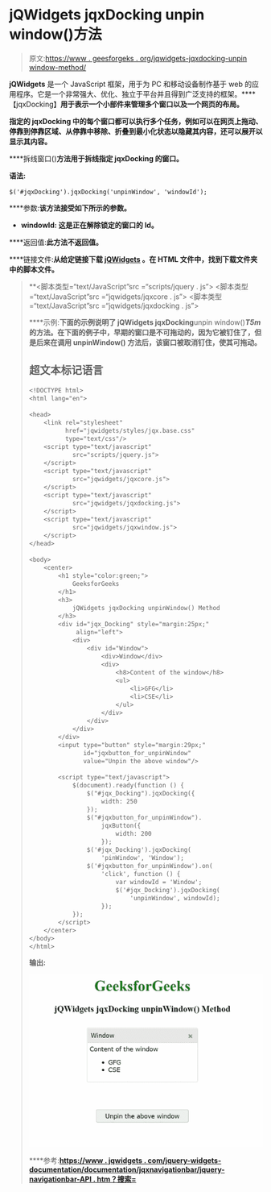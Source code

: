 # jQWidgets jqxDocking unpin window()方法

> 原文:[https://www . geesforgeks . org/jqwidgets-jqxdocking-unpin window-method/](https://www.geeksforgeeks.org/jqwidgets-jqxdocking-unpinwindow-method/)

**jQWidgets** 是一个 JavaScript 框架，用于为 PC 和移动设备制作基于 web 的应用程序。它是一个非常强大、优化、独立于平台并且得到广泛支持的框架。****【jqxDocking】**用于表示一个小部件来管理多个窗口以及一个网页的布局。**

**指定的 **jqxDocking** 中的每个窗口都可以执行多个任务，例如可以在网页上拖动、停靠到停靠区域、从停靠中移除、折叠到最小化状态以隐藏其内容，还可以展开以显示其内容。**

****拆线窗口()**方法用于拆线指定 **jqxDocking** 的窗口。**

****语法:****

```
$('#jqxDocking').jqxDocking('unpinWindow', 'windowId');
```

****参数:**该方法接受如下所示的参数。**

*   ****windowId:** 这是正在解除锁定的窗口的 Id。**

****返回值:**此方法不返回值。**

****链接文件:**从给定链接下载 [jQWidgets](https://www.jqwidgets.com/download/) 。在 HTML 文件中，找到下载文件夹中的脚本文件。**

> <link rel="”stylesheet”" href="”jqwidgets/styles/jqx.base.css”" type="”text/css”"> **<脚本类型=“text/JavaScript”src =“scripts/jquery . js”></脚本>
> <脚本类型=“text/JavaScript”src =“jqwidgets/jqxcore . js”></脚本>
> <脚本类型=“text/JavaScript”src =“jqwidgets/jqxdocking . js”></脚本**

****示例:**下面的示例说明了 jQWidgets jqxDocking**unpin window()***T5m*的方法。在下面的例子中，早期的窗口是不可拖动的，因为它被钉住了，但是后来在调用 **unpinWindow()** 方法后，该窗口被取消钉住，使其可拖动。**

## **超文本标记语言**

```
<!DOCTYPE html>
<html lang="en">

<head>
    <link rel="stylesheet" 
          href="jqwidgets/styles/jqx.base.css" 
          type="text/css"/>
    <script type="text/javascript" 
            src="scripts/jquery.js">
    </script>
    <script type="text/javascript" 
            src="jqwidgets/jqxcore.js">
    </script>
    <script type="text/javascript" 
            src="jqwidgets/jqxdocking.js">
    </script>
    <script type="text/javascript" 
            src="jqwidgets/jqxwindow.js">
    </script>
</head>

<body>
    <center>
        <h1 style="color:green;">
            GeeksforGeeks
        </h1>
        <h3>
            jQWidgets jqxDocking unpinWindow() Method
        </h3>
        <div id="jqx_Docking" style="margin:25px;" 
             align="left">
            <div>
                <div id="Window">
                    <div>Window</div>
                    <div>
                        <h8>Content of the window</h8>
                        <ul>
                            <li>GFG</li>
                            <li>CSE</li>
                        </ul>
                    </div>
                </div>
            </div>
        </div>
        <input type="button" style="margin:29px;" 
               id="jqxbutton_for_unpinWindow" 
               value="Unpin the above window"/>

        <script type="text/javascript">
            $(document).ready(function () {
                $("#jqx_Docking").jqxDocking({
                    width: 250
                });
                $("#jqxbutton_for_unpinWindow").
                    jqxButton({
                        width: 200
                    });
                $('#jqx_Docking').jqxDocking(
                    'pinWindow', 'Window');
                $('#jqxbutton_for_unpinWindow').on(
                    'click', function () {
                        var windowId = 'Window';
                        $('#jqx_Docking').jqxDocking(
                            'unpinWindow', windowId);
                    });
            });
        </script>
    </center>
</body>
</html>
```

****输出:****

**![](img/024908d06815f9223321b2624017d4a6.png)**

****参考:**[https://www . jqwidgets . com/jquery-widgets-documentation/documentation/jqxnavigationbar/jquery-navigationbar-API . htm？搜索=](https://www.jqwidgets.com/jquery-widgets-documentation/documentation/jqxdocking/jquery-docking-api.htm?search=)**